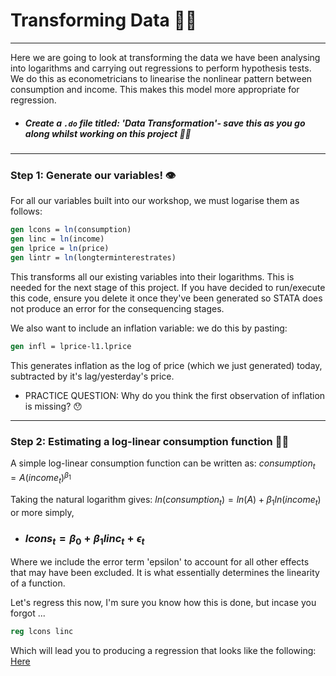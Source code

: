 # Transforming Data 🫳🏾
------
Here we are going to look at transforming the data we have been analysing into logarithms and carrying out regressions to perform hypothesis tests. We do this as econometricians to linearise the nonlinear pattern between consumption and income. This makes this model more appropriate for regression.

- ##### Create a `.do` file titled: 'Data Transformation'- save this as you go along whilst working on this project ☝🏾
----
### Step 1: Generate our variables! 👁

For all our variables built into our workshop, we must logarise them as follows:
  ``` stata
  gen lcons = ln(consumption)
gen linc = ln(income)
gen lprice = ln(price)
gen lintr = ln(longterminterestrates)
   ```
This transforms all our existing variables into their logarithms. This is needed for the next stage of this project. If you have decided to run/execute this code, ensure you delete it once they've been generated so STATA does not produce an error for the consequencing stages.

We also want to include an inflation variable: we do this by pasting:
  ``` stata
gen infl = lprice-l1.lprice
  ``` 
This generates inflation as the log of price (which we just generated) today, subtracted by it's lag/yesterday's price.

- PRACTICE QUESTION: Why do you think the first observation of inflation is missing? 😯
---
### Step 2: Estimating a log-linear consumption function 🕺💃

A simple log-linear consumption function can be written as: $consumption_t = A(income_t)^{\beta_1}$

Taking the natural logarithm gives: $ln(consumption_t) = ln(A) + {\beta_1}ln(income_t)$ or more simply, 
- ### $lcons_t = {\beta_0} + {\beta_1}linc_t + {\epsilon}_t$
  
Where we include the error term 'epsilon' to account for all other effects that may have been excluded. It is what essentially determines the linearity of a function.

Let's regress this now, I'm sure you know how this is done, but incase you forgot ...
  ``` stata
reg lcons linc

  ```
Which will lead you to producing a regression that looks like the following: [Here](Images_DT/Regression_lcons_linc.png)


